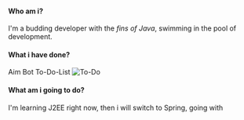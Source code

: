 #### Who am i?
I'm a budding developer with the *fins of Java*, swimming in the pool of development.
#### What i have done?
Aim Bot
To-Do-List
![To-Do](https://github.com/knighthead-house007/knighthead-house007/blob/main/To-Do-List.png)
#### What am i going to do?
I'm learning J2EE right now, then i will switch to Spring, going with 
